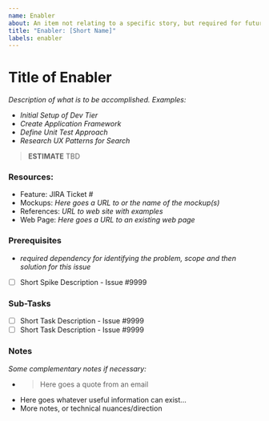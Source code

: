 ```yaml
---
name: Enabler
about: An item not relating to a specific story, but required for future architecture needs, compliance or infrastructure.
title: "Enabler: [Short Name]"
labels: enabler
---
```


# Title of Enabler

*Description of what is to be accomplished.*
*Examples:*
* *Initial Setup of Dev Tier*
* *Create Application Framework*
* *Define Unit Test Approach*
* *Research UX Patterns for Search*

> **ESTIMATE** TBD

### Resources:
* Feature: JIRA Ticket #
* Mockups: *Here goes a URL to or the name of the mockup(s)*
* References: *URL to web site with examples*
* Web Page: *Here goes a URL to an existing web page*

### Prerequisites
- *required dependency for identifying the problem, scope and then solution for this issue*
- [ ] Short Spike Description - Issue #9999

### Sub-Tasks
- [ ] Short Task Description - Issue #9999
- [ ] Short Task Description - Issue #9999

### Notes

*Some complementary notes if necessary:*

* > Here goes a quote from an email
* Here goes whatever useful information can exist…
* More notes, or technical nuances/direction
